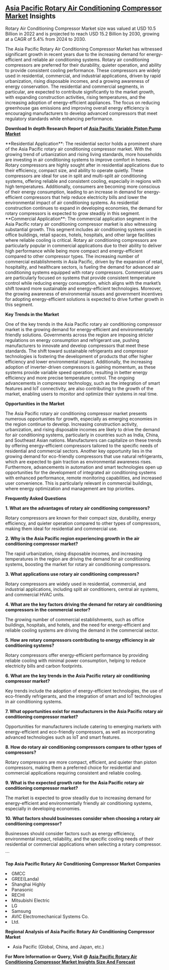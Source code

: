 <h2><a href="https://www.verifiedmarketreports.com/download-sample/?rid=318942&amp;utm_source=Github-Feb&amp;utm_medium=219" target="_blank">Asia Pacific Rotary Air Conditioning Compressor Market</a> Insights</h2><p>Rotary Air Conditioning Compressor Market size was valued at USD 10.5 Billion in 2022 and is projected to reach USD 15.2 Billion by 2030, growing at a CAGR of 5.4% from 2024 to 2030.</p><p><p>The Asia Pacific Rotary Air Conditioning Compressor Market has witnessed significant growth in recent years due to the increasing demand for energy-efficient and reliable air conditioning systems. Rotary air conditioning compressors are preferred for their durability, quieter operation, and ability to provide consistent cooling performance. These compressors are widely used in residential, commercial, and industrial applications, driven by rapid urbanization, rising disposable incomes, and a growing awareness of energy conservation. The residential and commercial segments, in particular, are expected to contribute significantly to the market growth, with expanding construction activities, rising temperatures, and the increasing adoption of energy-efficient appliances. The focus on reducing greenhouse gas emissions and improving overall energy efficiency is encouraging manufacturers to develop advanced compressors that meet regulatory standards while enhancing performance. <strong><p><strong>Download In depth Research Report of <a href="https://www.verifiedmarketreports.com/download-sample/?rid=236118&amp;utm_source=Pulse-Dec&amp;utm_medium=219" target="_blank">Asia Pacific Variable Piston Pump Market</a></strong></p></strong></p> <p>**Residential Application**: The residential sector holds a prominent share of the Asia Pacific rotary air conditioning compressor market. With the growing trend of urbanization and rising living standards, more households are investing in air conditioning systems to improve comfort in homes. Rotary compressors are highly sought after in residential applications due to their efficiency, compact size, and ability to operate quietly. These compressors are ideal for use in split and multi-split air conditioning systems, offering reliable and consistent cooling, especially in regions with high temperatures. Additionally, consumers are becoming more conscious of their energy consumption, leading to an increase in demand for energy-efficient compressors that help reduce electricity bills and lower the environmental impact of air conditioning systems. As residential construction continues to expand in developing economies, the demand for rotary compressors is expected to grow steadily in this segment. **Commercial Application**: The commercial application segment in the Asia Pacific rotary air conditioning compressor market is also witnessing substantial growth. This segment includes air conditioning systems used in office buildings, retail spaces, hotels, hospitals, and other large facilities where reliable cooling is critical. Rotary air conditioning compressors are particularly popular in commercial applications due to their ability to deliver high performance while being more compact and energy-efficient compared to other compressor types. The increasing number of commercial establishments in Asia Pacific, driven by the expansion of retail, hospitality, and healthcare sectors, is fueling the demand for advanced air conditioning systems equipped with rotary compressors. Commercial users are particularly focused on systems that provide consistent temperature control while reducing energy consumption, which aligns with the market’s shift toward more sustainable and energy-efficient technologies. Moreover, the growing awareness of environmental issues and government incentives for adopting energy-efficient solutions is expected to drive further growth in this segment.</p> <p><strong>Key Trends in the Market</strong></p> <p>One of the key trends in the Asia Pacific rotary air conditioning compressor market is the growing demand for energy-efficient and environmentally friendly solutions. Governments across the region are imposing stricter regulations on energy consumption and refrigerant use, pushing manufacturers to innovate and develop compressors that meet these standards. The shift toward sustainable refrigerants and compressor technologies is fostering the development of products that offer higher efficiency and lower environmental impact. Additionally, the increasing adoption of inverter-driven compressors is gaining momentum, as these systems provide variable speed operation, resulting in better energy efficiency and more precise temperature control. The ongoing advancements in compressor technology, such as the integration of smart features and IoT connectivity, are also contributing to the growth of the market, enabling users to monitor and optimize their systems in real time.</p> <p><strong>Opportunities in the Market</strong></p> <p>The Asia Pacific rotary air conditioning compressor market presents numerous opportunities for growth, especially as emerging economies in the region continue to develop. Increasing construction activity, urbanization, and rising disposable incomes are likely to drive the demand for air conditioning systems, particularly in countries such as India, China, and Southeast Asian nations. Manufacturers can capitalize on these trends by offering energy-efficient compressors tailored to the specific needs of residential and commercial sectors. Another key opportunity lies in the growing demand for eco-friendly compressors that use natural refrigerants, which are expected to gain traction as environmental awareness rises. Furthermore, advancements in automation and smart technologies open up opportunities for the development of integrated air conditioning systems with enhanced performance, remote monitoring capabilities, and increased user convenience. This is particularly relevant in commercial buildings, where energy optimization and management are top priorities.</p> <p><strong>Frequently Asked Questions</strong></p> <p><strong>1. What are the advantages of rotary air conditioning compressors?</strong></p> <p>Rotary compressors are known for their compact size, durability, energy efficiency, and quieter operation compared to other types of compressors, making them ideal for residential and commercial use.</p> <p><strong>2. Why is the Asia Pacific region experiencing growth in the air conditioning compressor market?</strong></p> <p>The rapid urbanization, rising disposable incomes, and increasing temperatures in the region are driving the demand for air conditioning systems, boosting the market for rotary air conditioning compressors.</p> <p><strong>3. What applications use rotary air conditioning compressors?</strong></p> <p>Rotary compressors are widely used in residential, commercial, and industrial applications, including split air conditioners, central air systems, and commercial HVAC units.</p> <p><strong>4. What are the key factors driving the demand for rotary air conditioning compressors in the commercial sector?</strong></p> <p>The growing number of commercial establishments, such as office buildings, hospitals, and hotels, and the need for energy-efficient and reliable cooling systems are driving the demand in the commercial sector.</p> <p><strong>5. How are rotary compressors contributing to energy efficiency in air conditioning systems?</strong></p> <p>Rotary compressors offer energy-efficient performance by providing reliable cooling with minimal power consumption, helping to reduce electricity bills and carbon footprints.</p> <p><strong>6. What are the key trends in the Asia Pacific rotary air conditioning compressor market?</strong></p> <p>Key trends include the adoption of energy-efficient technologies, the use of eco-friendly refrigerants, and the integration of smart and IoT technologies in air conditioning systems.</p> <p><strong>7. What opportunities exist for manufacturers in the Asia Pacific rotary air conditioning compressor market?</strong></p> <p>Opportunities for manufacturers include catering to emerging markets with energy-efficient and eco-friendly compressors, as well as incorporating advanced technologies such as IoT and smart features.</p> <p><strong>8. How do rotary air conditioning compressors compare to other types of compressors?</strong></p> <p>Rotary compressors are more compact, efficient, and quieter than piston compressors, making them a preferred choice for residential and commercial applications requiring consistent and reliable cooling.</p> <p><strong>9. What is the expected growth rate for the Asia Pacific rotary air conditioning compressor market?</strong></p> <p>The market is expected to grow steadily due to increasing demand for energy-efficient and environmentally friendly air conditioning systems, especially in developing economies.</p> <p><strong>10. What factors should businesses consider when choosing a rotary air conditioning compressor?</strong></p> <p>Businesses should consider factors such as energy efficiency, environmental impact, reliability, and the specific cooling needs of their residential or commercial applications when selecting a rotary compressor.</p> ```</p><p><strong>Top Asia Pacific Rotary Air Conditioning Compressor Market Companies</strong></p><div data-test-id=""><p><li>GMCC</li><li> GREE(Landa)</li><li> Shanghai Highly</li><li> Panasonic</li><li> RECHI</li><li> Mitsubishi Electric</li><li> LG</li><li> Samsung</li><li> AVIC Electromechanical Systems Co.</li><li>Ltd.</li></p><div><strong>Regional Analysis of&nbsp;Asia Pacific Rotary Air Conditioning Compressor Market</strong></div><ul><li dir="ltr"><p dir="ltr">Asia Pacific (Global, China, and Japan, etc.)</p></li></ul><p><strong>For More Information or Query, Visit @&nbsp;</strong><strong><a href="https://www.verifiedmarketreports.com/product/rotary-air-conditioning-compressor-market/?utm_source=Github-Feb&amp;utm_medium=219" target="_blank">Asia Pacific Rotary Air Conditioning Compressor Market Insights Size And Forecast</a></strong></p></div><h2>&nbsp;</h2><div data-test-id="">&nbsp;</div>
